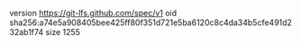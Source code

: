 version https://git-lfs.github.com/spec/v1
oid sha256:a74e5a908405bee425ff80f351d721e5ba6120c8c4da34b5cfe491d232ab1f74
size 1255
